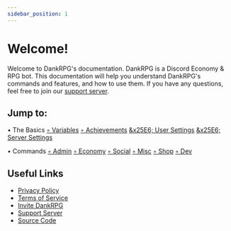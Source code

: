 ```yaml
---
sidebar_position: 1
---
```


# Welcome!
Welcome to DankRPG's documentation. DankRPG is a Discord Economy & RPG bot. This documentation will help you understand DankRPG's commands and features, and how to use them. If you have any questions, feel free to join our [support server](https://discord.com/invite/Cc3xBSpWeB).

## Jump to:

&bullet; The Basics
    [&#x25E6; Variables](https://dankrpg.xyz/docs/The-Basics/variables)
    [&#x25E6; Achievements](https://dankrpg.xyz/docs/The-Basics/achievements)
    [&x25E6; User Settings](https://dankrpg.xyz/docs/The-Basics/user-settings)
    [&x25E6; Server Settings](https://dankrpg.xyz/docs/The-Basics/server-settings)

&bullet; Commands
    [&#x25E6; Admin](https://dankrpg.xyz/docs/Commands/admin)
    [&#x25E6; Economy](https://dankrpg.xyz/docs/Commands/economy)
    [&#x25E6; Social](https://dankrpg.xyz/docs/Commands/social)
    [&#x25E6; Misc](https://dankrpg.xyz/docs/Commands/misc)
    [&#x25E6; Shop](https://dankrpg.xyz/docs/Commands/shop)
    [&#x25E6; Dev](https://dankrpg.xyz/docs/Commands/dev)

## Useful Links
- [Privacy Policy](https://dankrpg.xyz/privacy)
- [Terms of Service](https://dankrpg.xyz/tos)
- [Invite DankRPG](https://dankrpg.xyz/invite)
- [Support Server](https://discord.com/invite/Cc3xBSpWeB)
- [Source Code](https://github.com/Snoozeds/DankRPG)